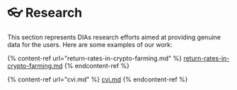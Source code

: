 # 👓 Research

This section represents DIAs research efforts aimed at providing genuine data for the users. Here are some examples of our work:

{% content-ref url="return-rates-in-crypto-farming.md" %}
[return-rates-in-crypto-farming.md](return-rates-in-crypto-farming.md)
{% endcontent-ref %}

{% content-ref url="cvi.md" %}
[cvi.md](cvi.md)
{% endcontent-ref %}
